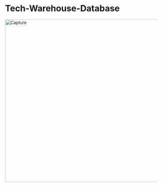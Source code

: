 # Tech-Warehouse-Database

<img width="536" alt="Capture" src="https://user-images.githubusercontent.com/90245688/141690677-43e0f07b-d920-4f46-9d76-bd0a1b4a4b03.PNG">
